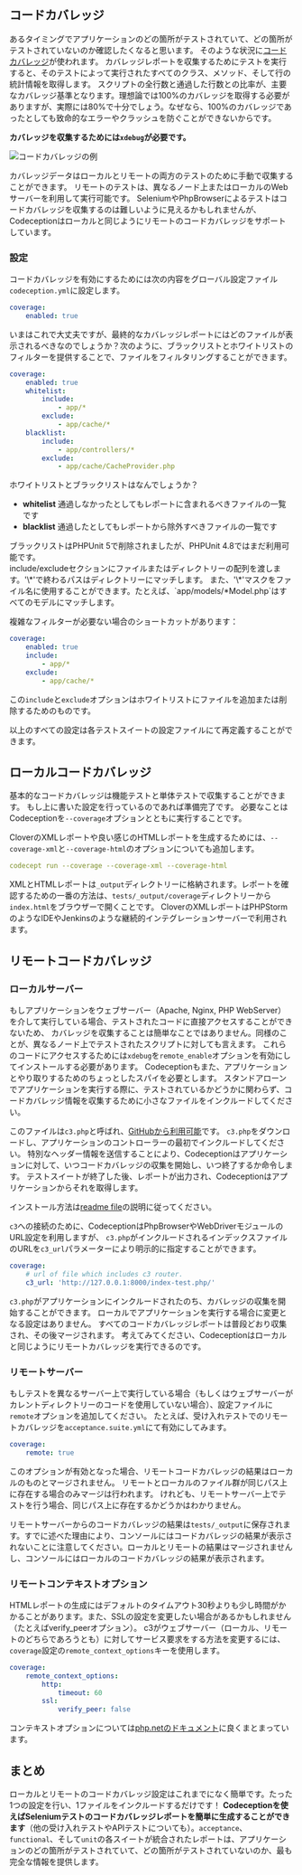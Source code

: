 ## コードカバレッジ

あるタイミングでアプリケーションのどの箇所がテストされていて、どの箇所がテストされていないのか確認したくなると思います。
そのような状況に[コードカバレッジ](http://ja.wikipedia.org/w/index.php?title=%E3%82%B3%E3%83%BC%E3%83%89%E3%82%AB%E3%83%90%E3%83%AC%E3%83%83%E3%82%B8)が使われます。
カバレッジレポートを収集するためにテストを実行すると、そのテストによって実行されたすべてのクラス、メソッド、そして行の統計情報を取得します。
スクリプトの全行数と通過した行数との比率が、主要なカバレッジ基準となります。理想論では100%のカバレッジを取得する必要がありますが、実際には80%で十分でしょう。なぜなら、100%のカバレッジであったとしても致命的なエラーやクラッシュを防ぐことができないからです。

**カバレッジを収集するためには`xdebug`が必要です。**

![コードカバレッジの例](http://codeception.com/images/coverage.png)

カバレッジデータはローカルとリモートの両方のテストのために手動で収集することができます。
リモートのテストは、異なるノード上またはローカルのWebサーバーを利用して実行可能です。
SeleniumやPhpBrowserによるテストはコードカバレッジを収集するのは難しいように見えるかもしれませんが、Codeceptionはローカルと同じようにリモートのコードカバレッジをサポートしています。

### 設定

コードカバレッジを有効にするためには次の内容をグローバル設定ファイル`codeception.yml`に設定します。

``` yaml
coverage:
    enabled: true
```

いまはこれで大丈夫ですが、最終的なカバレッジレポートにはどのファイルが表示されるべきなのでしょうか？次のように、ブラックリストとホワイトリストのフィルターを提供することで、ファイルをフィルタリングすることができます。

``` yaml
coverage:
    enabled: true
    whitelist:
        include:
            - app/*
        exclude:
            - app/cache/*
    blacklist:
        include:
            - app/controllers/*
        exclude:
            - app/cache/CacheProvider.php

```
ホワイトリストとブラックリストはなんでしょうか？

* **whitelist** 通過しなかったとしてもレポートに含まれるべきファイルの一覧です
* **blacklist** 通過したとしてもレポートから除外すべきファイルの一覧です

<div class="alert alert-info">
ブラックリストはPHPUnit 5で削除されましたが、PHPUnit 4.8ではまだ利用可能です。
</div>
include/excludeセクションにファイルまたはディレクトリーの配列を渡します。'\*'で終わるパスはディレクトリーにマッチします。
また、'\*'マスクをファイル名に使用することができます。たとえば、`app/models/*Model.php`はすべてのモデルにマッチします。

複雑なフィルターが必要ない場合のショートカットがあります：

``` yaml
coverage:
    enabled: true
    include:
        - app/*
    exclude:
        - app/cache/*
```

この`include`と`exclude`オプションはホワイトリストにファイルを追加または削除するためのものです。

以上のすべての設定は各テストスイートの設定ファイルにて再定義することができます。

## ローカルコードカバレッジ

基本的なコードカバレッジは機能テストと単体テストで収集することができます。
もし上に書いた設定を行っているのであれば準備完了です。
必要なことはCodeceptionを`--coverage`オプションとともに実行することです。

CloverのXMLレポートや良い感じのHTMLレポートを生成するためには、`--coverage-xml`と`--coverage-html`のオプションについても追加します。

``` yaml
codecept run --coverage --coverage-xml --coverage-html
```

XMLとHTMLレポートは`_output`ディレクトリーに格納されます。レポートを確認するための一番の方法は、`tests/_output/coverage`ディレクトリーから`index.html`をブラウザーで開くことです。
CloverのXMLレポートはPHPStormのようなIDEやJenkinsのような継続的インテグレーションサーバーで利用されます。

## リモートコードカバレッジ

### ローカルサーバー

もしアプリケーションをウェブサーバー（Apache, Nginx, PHP WebServer）を介して実行している場合、テストされたコードに直接アクセスすることができないため、
カバレッジを収集することは簡単なことではありません。同様のことが、異なるノード上でテストされたスクリプトに対しても言えます。
これらのコードにアクセスするためには`xdebug`を`remote_enable`オプションを有効にしてインストールする必要があります。
Codeceptionもまた、アプリケーションとやり取りするためのちょっとしたスパイを必要とします。
スタンドアローンでアプリケーションを実行する際に、テストされているかどうかに関わらず、コードカバレッジ情報を収集するために小さなファイルをインクルードしてください。

このファイルは`c3.php`と呼ばれ、[GitHubから利用可能](https://github.com/Codeception/c3)です。
`c3.php`をダウンロードし、アプリケーションのコントローラーの最初でインクルードしてください。
特別なヘッダー情報を送信することにより、Codeceptionはアプリケーションに対して、いつコードカバレッジの収集を開始し、いつ終了するか命令します。
テストスイートが終了した後、レポートが出力され、Codeceptionはアプリケーションからそれを取得します。

インストール方法は[readme file](https://github.com/Codeception/c3)の説明に従ってください。

`c3`への接続のために、CodeceptionはPhpBrowserやWebDriverモジュールのURL設定を利用しますが、
`c3.php`がインクルードされるインデックスファイルのURLを`c3_url`パラメーターにより明示的に指定することができます。



``` yaml
coverage:
    # url of file which includes c3 router.
    c3_url: 'http://127.0.0.1:8000/index-test.php/'
```


`c3.php`がアプリケーションにインクルードされたのち、カバレッジの収集を開始することができます。
ローカルでアプリケーションを実行する場合に変更となる設定はありません。
すべてのコードカバレッジレポートは普段どおり収集され、その後マージされます。
考えてみてください、Codeceptionはローカルと同じようにリモートカバレッジを実行できるのです。

### リモートサーバー

もしテストを異なるサーバー上で実行している場合（もしくはウェブサーバーがカレントディレクトリーのコードを使用していない場合）、設定ファイルに`remote`オプションを追加してください。
たとえば、受け入れテストでのリモートカバレッジを`acceptance.suite.yml`にて有効にしてみます。

``` yaml
coverage:
    remote: true
```

このオプションが有効となった場合、リモートコードカバレッジの結果はローカルのものとマージされません。
リモートとローカルのファイル群が同じパス上に存在する場合のみマージは行われます。
けれども、リモートサーバー上でテストを行う場合、同じパス上に存在するかどうかはわかりません。

リモートサーバーからのコードカバレッジの結果は`tests/_output`に保存されます。すでに述べた理由により、コンソールにはコードカバレッジの結果が表示されないことに注意してください。ローカルとリモートの結果はマージされませんし、コンソールにはローカルのコードカバレッジの結果が表示されます。

### リモートコンテキストオプション

HTMLレポートの生成にはデフォルトのタイムアウト30秒よりも少し時間がかかることがあります。また、SSLの設定を変更したい場合があるかもしれません（たとえばverify_peerオプション）。
c3がウェブサーバー（ローカル、リモートのどちらであろうとも）に対してサービス要求をする方法を変更するには、`coverage`設定の`remote_context_options`キーを使用します。

``` yaml
coverage:
    remote_context_options:
        http:
            timeout: 60
        ssl:
            verify_peer: false
```

コンテキストオプションについては[php.netのドキュメント](http://php.net/manual/ja/context.php)に良くまとまっています。

## まとめ

ローカルとリモートのコードカバレッジ設定はこれまでになく簡単です。たった1つの設定を行い、1ファイルをインクルードするだけです！
**Codeceptionを使えばSeleniumテストのコードカバレッジレポートを簡単に生成することができます**（他の受け入れテストやAPIテストについても）。`acceptance`、`functional`、そして`unit`の各スイートが統合されたレポートは、アプリケーションのどの箇所がテストされていて、どの箇所がテストされていないのか、最も完全な情報を提供します。
